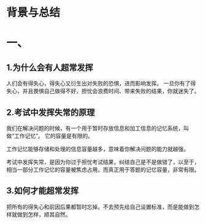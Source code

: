 # 背景与总结

# 一、
## 1.为什么会有人超常发挥
人们会有得失心，得失心又衍生出对失败的恐惧，进而影响发挥。
一旦你有了得失心，并且畏惧自己做得不好，担忧会浪费时间、带来失败的结果，你就迷失了。

## 2.考试中发挥失常的原理
我们在解决问题的时候，有一个用于暂时存放信息和加工信息的记忆系统，叫做“工作记忆”。
它的容量是有限的。

工作记忆能够存储和处理的信息容量越多，意味着你解决问题的能力就越强。

考试中发挥失常，是因为你过于担忧考试结果，纠结自己是不是做错了，以至于，相当一部分工作记忆的容量被焦虑占用。而真正用于答题的记忆容量，非常有限。

## 3.如何才能超常发挥
把所有的得失心和前因后果都暂时忘掉。不去预先给自己设置标准，而是能做到怎样就做到怎样，顺其自然。